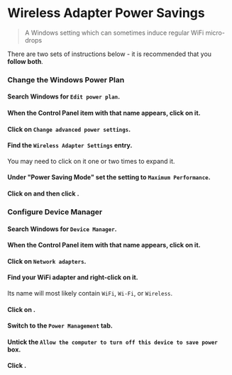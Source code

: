 # Wireless Adapter Power Savings

> A Windows setting which can sometimes induce regular WiFi micro-drops

<tip>

There are two sets of instructions below - it is recommended that you **follow both**.

</tip>

### Change the Windows Power Plan

<steps level="4">

#### Search Windows for `Edit power plan`.

#### When the Control Panel item with that name appears, click on it.

#### Click on `Change advanced power settings`.

#### Find the `Wireless Adapter Settings` entry.

<note>

You may need to click on it one or two times to expand it.

</note>

#### Under "Power Saving Mode" set the setting to `Maximum Performance`.

#### Click on <kbd value="Apply"></kbd> and then click <kbd value="OK"></kbd>.

</steps>

### Configure Device Manager

<steps level="4">

#### Search Windows for `Device Manager`.

#### When the Control Panel item with that name appears, click on it.

#### Click on `Network adapters`.

#### Find your WiFi adapter and right-click on it.

<tip>

Its name will most likely contain `WiFi`, `Wi-Fi`, or `Wireless`.

</tip>

#### Click on <kbd value="Properties"></kbd>.

#### Switch to the `Power Management` tab.

#### Untick the `Allow the computer to turn off this device to save power` box.

#### Click <kbd value="OK"></kbd>.

</steps>
